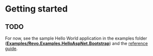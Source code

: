 # Getting started

## TODO

For now, see the sample Hello World application in the examples folder \([**Examples/Revo.Examples.HelloAspNet.Bootstrap**](https://github.com/revoframework/Revo/tree/develop/Examples/Revo.Examples.HelloAspNet.Bootstrap)\) and the [reference guide](https://revoframework.gitbook.io/revo/~/edit/primary/reference-guide/domain-building-blocks).

